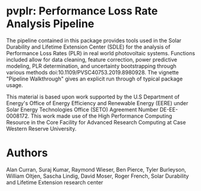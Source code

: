 # pvplr: Performance Loss Rate Analysis Pipeline
The pipeline contained in this package provides tools used in the Solar Durability and Lifetime Extension Center (SDLE) for the analysis of Performance Loss Rates (PLR) in real world photovoltaic systems. Functions included allow for data cleaning, feature correction, power predictive modeling, PLR determination, and uncertainty bootstrapping through various methods doi:10.1109/PVSC40753.2019.8980928. The vignette "Pipeline Walkthrough" gives an explicit run through of typical package usage. 

This material is based upon work supported by the U.S Department of Energy's Office of Energy Efficiency and Renewable Energy (EERE) under Solar Energy Technologies Office (SETO) Agreement Number DE-EE-0008172. This work made use of the High Performance Computing Resource in the Core Facility for Advanced Research Computing at Case Western Reserve University. 

# Authors
Alan Curran, Suraj Kumar, Raymond Wieser, Ben Pierce, Tyler Burleyson, William Oltjen, Sascha Lindig, David Moser, Roger French, Solar Durability and Lifetime Extension research center
